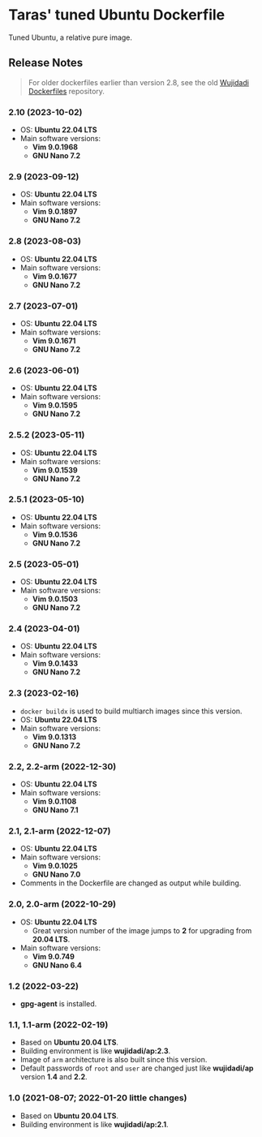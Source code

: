 # Taras' tuned Ubuntu Dockerfile

Tuned Ubuntu, a relative pure image.

## Release Notes

> For older dockerfiles earlier than version 2.8, see the old [Wujidadi Dockerfiles](https://github.com/Wujidadi/Dockerfiles) repository.

### 2.10 (2023-10-02)

* OS: **Ubuntu 22.04 LTS**
* Main software versions:
  * **Vim 9.0.1968**
  * **GNU Nano 7.2**

### 2.9 (2023-09-12)

* OS: **Ubuntu 22.04 LTS**
* Main software versions:
  * **Vim 9.0.1897**
  * **GNU Nano 7.2**

### 2.8 (2023-08-03)

* OS: **Ubuntu 22.04 LTS**
* Main software versions:
  * **Vim 9.0.1677**
  * **GNU Nano 7.2**

### 2.7 (2023-07-01)

* OS: **Ubuntu 22.04 LTS**
* Main software versions:
  * **Vim 9.0.1671**
  * **GNU Nano 7.2**

### 2.6 (2023-06-01)

* OS: **Ubuntu 22.04 LTS**
* Main software versions:
  * **Vim 9.0.1595**
  * **GNU Nano 7.2**

### 2.5.2 (2023-05-11)

* OS: **Ubuntu 22.04 LTS**
* Main software versions:
  * **Vim 9.0.1539**
  * **GNU Nano 7.2**

### 2.5.1 (2023-05-10)

* OS: **Ubuntu 22.04 LTS**
* Main software versions:
  * **Vim 9.0.1536**
  * **GNU Nano 7.2**

### 2.5 (2023-05-01)

* OS: **Ubuntu 22.04 LTS**
* Main software versions:
  * **Vim 9.0.1503**
  * **GNU Nano 7.2**

### 2.4 (2023-04-01)

* OS: **Ubuntu 22.04 LTS**
* Main software versions:
  * **Vim 9.0.1433**
  * **GNU Nano 7.2**

### 2.3 (2023-02-16)

* `docker buildx` is used to build multiarch images since this version.
* OS: **Ubuntu 22.04 LTS**
* Main software versions:
  * **Vim 9.0.1313**
  * **GNU Nano 7.2**

### 2.2, 2.2-arm (2022-12-30)

* OS: **Ubuntu 22.04 LTS**
* Main software versions:
  * **Vim 9.0.1108**
  * **GNU Nano 7.1**

### 2.1, 2.1-arm (2022-12-07)

* OS: **Ubuntu 22.04 LTS**
* Main software versions:
  * **Vim 9.0.1025**
  * **GNU Nano 7.0**
* Comments in the Dockerfile are changed as output while building.

### 2.0, 2.0-arm (2022-10-29)

* OS: **Ubuntu 22.04 LTS**
  * Great version number of the image jumps to **2** for upgrading from **20.04 LTS**.
* Main software versions:
  * **Vim 9.0.749**
  * **GNU Nano 6.4**

### 1.2 (2022-03-22)

* **gpg-agent** is installed.

### 1.1, 1.1-arm (2022-02-19)

* Based on **Ubuntu 20.04 LTS**.
* Building environment is like **wujidadi/ap:2.3**.
* Image of `arm` architecture is also built since this version.
* Default passwords of `root` and `user` are changed just like **wujidadi/ap** version **1.4** and **2.2**.

### 1.0 (2021-08-07; 2022-01-20 little changes)

* Based on **Ubuntu 20.04 LTS**.
* Building environment is like **wujidadi/ap:2.1**.
